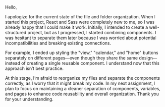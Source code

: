 Hello,

I apologize for the current state of the file and folder organization. When I started this project, React and Sass were completely new to me, so I was already happy that I could make it work. Initially, I intended to create a well-structured project, but as I progressed, I started combining components. I was hesitant to separate them later because I was worried about potential incompatibilities and breaking existing connections.

For example, I ended up styling the "view," "calendar," and "home" buttons separately on different pages—even though they share the same design—instead of creating a single reusable component. I understand now that this approach isn’t best practice.

At this stage, I’m afraid to reorganize my files and separate the components correctly, as I worry that it might break my code. In my next assignment, I plan to focus on maintaining a cleaner separation of components, variables, and pages to enhance code reusability and overall organization. Thank you for your understanding.